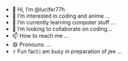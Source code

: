 - 👋 Hi, I’m @lucifer77h
- 👀 I’m interested in coding and anime ...
- 🌱 I’m currently learning computer stuff ...
- 💞️ I’m looking to collaborate on coding...
- 📫 How to reach me ...
- 😄 Pronouns: ...
- ⚡ Fun fact:i am busy in preparation of jee ...

<!---
lucifer77h/lucifer77h is a ✨ special ✨ repository because its `README.md` (this file) appears on your GitHub profile.
You can click the Preview link to take a look at your changes.
--->
